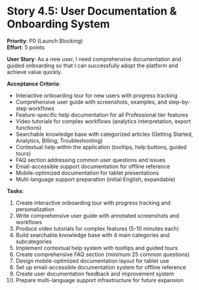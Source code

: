 # Story 4.5: User Documentation & Onboarding System
**Priority**: P0 (Launch Blocking)  
**Effort**: 5 points

**User Story**: As a new user, I need comprehensive documentation and guided onboarding so that I can successfully adopt the platform and achieve value quickly.

**Acceptance Criteria**:
- Interactive onboarding tour for new users with progress tracking
- Comprehensive user guide with screenshots, examples, and step-by-step workflows
- Feature-specific help documentation for all Professional tier features
- Video tutorials for complex workflows (analytics interpretation, export functions)
- Searchable knowledge base with categorized articles (Getting Started, Analytics, Billing, Troubleshooting)
- Contextual help within the application (tooltips, help buttons, guided tours)
- FAQ section addressing common user questions and issues
- Email-accessible support documentation for offline reference
- Mobile-optimized documentation for tablet presentations
- Multi-language support preparation (initial English, expandable)

**Tasks**:
1. Create interactive onboarding tour with progress tracking and personalization
2. Write comprehensive user guide with annotated screenshots and workflows
3. Produce video tutorials for complex features (5-10 minutes each)
4. Build searchable knowledge base with 4 main categories and subcategories
5. Implement contextual help system with tooltips and guided tours
6. Create comprehensive FAQ section (minimum 25 common questions)
7. Design mobile-optimized documentation layout for tablet use
8. Set up email-accessible documentation system for offline reference
9. Create user documentation feedback and improvement system
10. Prepare multi-language support infrastructure for future expansion
